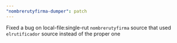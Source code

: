 ```yaml
---
"nombrerutyfirma-dumper": patch
---
```


Fixed a bug on local-file:single-rut `nombrerutyfirma` source that used `elrutificador` source instead of the proper one
